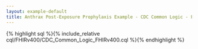 ```yaml
---
layout: example-default
title: Anthrax Post-Exposure Prophylaxis Example - CDC Common Logic - FHIRv400 CQL Source
---
```


{% highlight sql %}{% include_relative cql/FHIRv400/CDC_Common_Logic_FHIRv400.cql %}{% endhighlight %}


